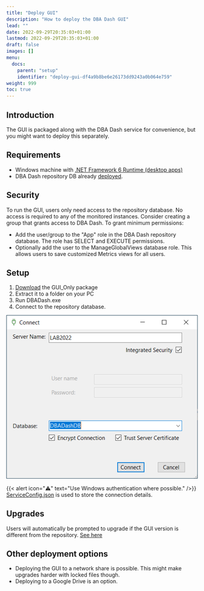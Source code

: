 ```yaml
---
title: "Deploy GUI"
description: "How to deploy the DBA Dash GUI"
lead: ""
date: 2022-09-29T20:35:03+01:00
lastmod: 2022-09-29T20:35:03+01:00
draft: false
images: []
menu:
  docs:
    parent: "setup"
    identifier: "deploy-gui-df4a9b8be6e26173dd9243a0b064e759"
weight: 999
toc: true
---
```

## Introduction

The GUI is packaged along with the DBA Dash service for convenience, but you might want to deploy this separately.  

## Requirements

* Windows machine with [.NET Framework 6 Runtime (desktop apps)](https://dotnet.microsoft.com/en-us/download/dotnet/6.0/runtime)
* DBA Dash repository DB already [deployed](/docs/setup/quick-start). 

## Security

To run the GUI, users only need access to the repository database.  No access is required to any of the monitored instances. Consider creating a group that grants access to DBA Dash.  To grant minimum permissions:

* Add the user/group to the "App" role in the DBA Dash repository database.  The role has SELECT and EXECUTE permissions. 
* Optionally add the user to the ManageGlobalViews database role.  This allows users to save customized Metrics views for all users.

## Setup

1. [Download](https://github.com/trimble-oss/dba-dash/releases) the GUI_Only package
2. Extract it to a folder on your PC
3. Run DBADash.exe
4. Connect to the repository database.  

![DBA Dash Connect](connect.png)

{{< alert icon="⚠️" text="Use Windows authentication where possible." />}}
 [ServiceConfig.json](http://localhost:1313/docs/help/security/#config-file-security) is used to store the connection details.

 ## Upgrades

Users will automatically be prompted to upgrade if the GUI version is different from the repository. [See here](http://localhost:1313/docs/setup/upgrades/#upgrading-gui-clients)

 ## Other deployment options

 * Deploying the GUI to a network share is possible.  This might make upgrades harder with locked files though.
 * Deploying to a Google Drive is an option.